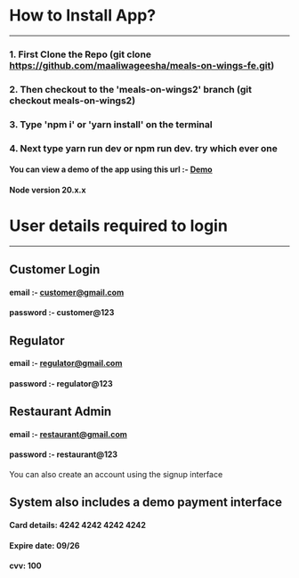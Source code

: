 # How to Install App?
---
### 1. First Clone the Repo (git clone https://github.com/maaliwageesha/meals-on-wings-fe.git)
### 2. Then checkout to the 'meals-on-wings2' branch (git checkout meals-on-wings2)
### 3. Type 'npm i' or 'yarn install' on the terminal
### 4. Next type yarn run dev or npm run dev. try which ever one

#### You can view a demo of the app using this url :- [Demo](https://d10jmngyc36sqh.cloudfront.net/)

#### Node version 20.x.x

# User details required to login
---
## Customer Login
#### email :- customer@gmail.com
#### password :- customer@123

## Regulator
#### email :- regulator@gmail.com
#### password :- regulator@123

## Restaurant Admin
#### email :- restaurant@gmail.com
#### password :- restaurant@123

You can also create an account using the signup interface

## System also includes a demo payment interface
#### Card details: 4242 4242 4242 4242
#### Expire date: 09/26
#### cvv: 100
